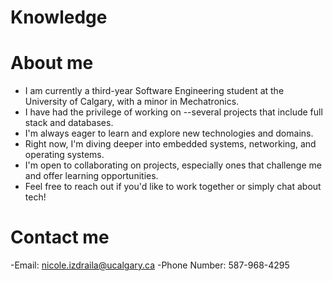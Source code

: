 # Knowledge

# About me
- I am currently a third-year Software Engineering student at the University of Calgary, with a minor in Mechatronics.
- I have had the privilege of working on --several projects that include full stack and databases.
- I'm always eager to learn and explore new technologies and domains.
- Right now, I'm diving deeper into embedded systems, networking, and operating systems.
- I'm open to collaborating on projects, especially ones that challenge me and offer learning opportunities.
- Feel free to reach out if you'd like to work together or simply chat about tech!

# Contact me
-Email: nicole.izdraila@ucalgary.ca
-Phone Number: 587-968-4295
